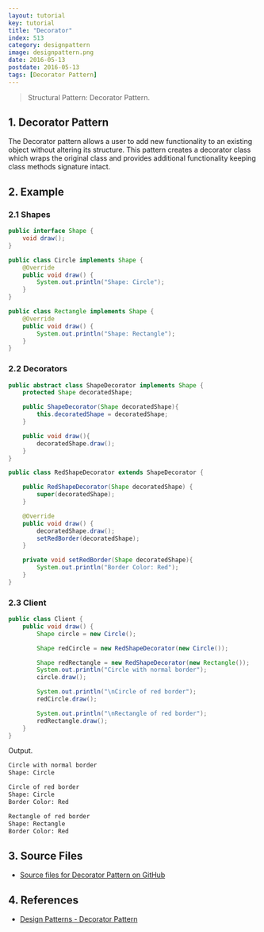 ```yaml
---
layout: tutorial
key: tutorial
title: "Decorator"
index: 513
category: designpattern
image: designpattern.png
date: 2016-05-13
postdate: 2016-05-13
tags: [Decorator Pattern]
---
```


> Structural Pattern: Decorator Pattern.

## 1. Decorator Pattern
The Decorator pattern allows a user to add new functionality to an existing object without altering its structure. This pattern creates a decorator class which wraps the original class and provides additional functionality keeping class methods signature intact.

## 2. Example
### 2.1 Shapes
```java
public interface Shape {
    void draw();
}

public class Circle implements Shape {
    @Override
    public void draw() {
        System.out.println("Shape: Circle");
    }
}

public class Rectangle implements Shape {
    @Override
    public void draw() {
        System.out.println("Shape: Rectangle");
    }
}
```
### 2.2 Decorators
```java
public abstract class ShapeDecorator implements Shape {
    protected Shape decoratedShape;

    public ShapeDecorator(Shape decoratedShape){
        this.decoratedShape = decoratedShape;
    }

    public void draw(){
        decoratedShape.draw();
    }
}

public class RedShapeDecorator extends ShapeDecorator {

    public RedShapeDecorator(Shape decoratedShape) {
        super(decoratedShape);
    }

    @Override
    public void draw() {
        decoratedShape.draw();
        setRedBorder(decoratedShape);
    }

    private void setRedBorder(Shape decoratedShape){
        System.out.println("Border Color: Red");
    }
}
```
### 2.3 Client
```java
public class Client {
    public void draw() {
        Shape circle = new Circle();

        Shape redCircle = new RedShapeDecorator(new Circle());

        Shape redRectangle = new RedShapeDecorator(new Rectangle());
        System.out.println("Circle with normal border");
        circle.draw();

        System.out.println("\nCircle of red border");
        redCircle.draw();

        System.out.println("\nRectangle of red border");
        redRectangle.draw();
    }
}
```
Output.
```sh
Circle with normal border
Shape: Circle

Circle of red border
Shape: Circle
Border Color: Red

Rectangle of red border
Shape: Rectangle
Border Color: Red
```

## 3. Source Files
* [Source files for Decorator Pattern on GitHub](https://github.com/jojozhuang/design-patterns-java/tree/master/design-pattern-decorator)

## 4. References
* [Design Patterns - Decorator Pattern](https://www.tutorialspoint.com/design_pattern/decorator_pattern.htm)
